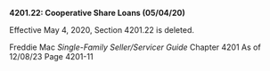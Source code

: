 **4201.22: Cooperative Share Loans (05/04/20)**

Effective May 4, 2020, Section 4201.22 is deleted.

Freddie Mac *Single-Family Seller/Servicer Guide* Chapter 4201 As of
12/08/23 Page 4201-11